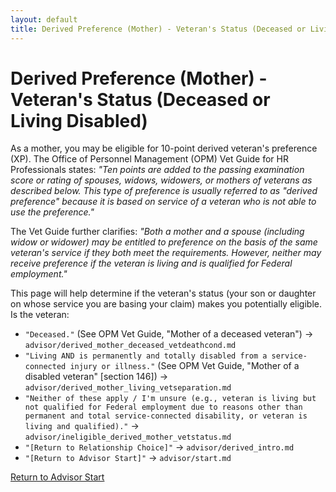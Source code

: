 ```yaml
---
layout: default
title: Derived Preference (Mother) - Veteran's Status (Deceased or Living Disabled)
---
```


# Derived Preference (Mother) - Veteran's Status (Deceased or Living Disabled)

As a mother, you may be eligible for 10-point derived veteran's preference (XP). The Office of Personnel Management (OPM) Vet Guide for HR Professionals states: *"Ten points are added to the passing examination score or rating of spouses, widows, widowers, or mothers of veterans as described below. This type of preference is usually referred to as "derived preference" because it is based on service of a veteran who is not able to use the preference."*

The Vet Guide further clarifies: *"Both a mother and a spouse (including widow or widower) may be entitled to preference on the basis of the same veteran's service if they both meet the requirements. However, neither may receive preference if the veteran is living and is qualified for Federal employment."*

This page will help determine if the veteran's status (your son or daughter on whose service you are basing your claim) makes you potentially eligible. Is the veteran:

* `"Deceased."` (See OPM Vet Guide, "Mother of a deceased veteran") -> `advisor/derived_mother_deceased_vetdeathcond.md`
* `"Living AND is permanently and totally disabled from a service-connected injury or illness."` (See OPM Vet Guide, "Mother of a disabled veteran" [section 146]) -> `advisor/derived_mother_living_vetseparation.md`
* `"Neither of these apply / I'm unsure (e.g., veteran is living but not qualified for Federal employment due to reasons other than permanent and total service-connected disability, or veteran is living and qualified)."` -> `advisor/ineligible_derived_mother_vetstatus.md`
* `"[Return to Relationship Choice]"` -> `advisor/derived_intro.md`
* `"[Return to Advisor Start]"` -> `advisor/start.md`

[Return to Advisor Start](./start.md)
